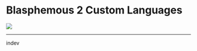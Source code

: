 # Blasphemous 2 Custom Languages

<img src="https://img.shields.io/github/downloads/BrandenEK/BlasII.CustomLanguages/total?color=872124&style=for-the-badge">

---

indev